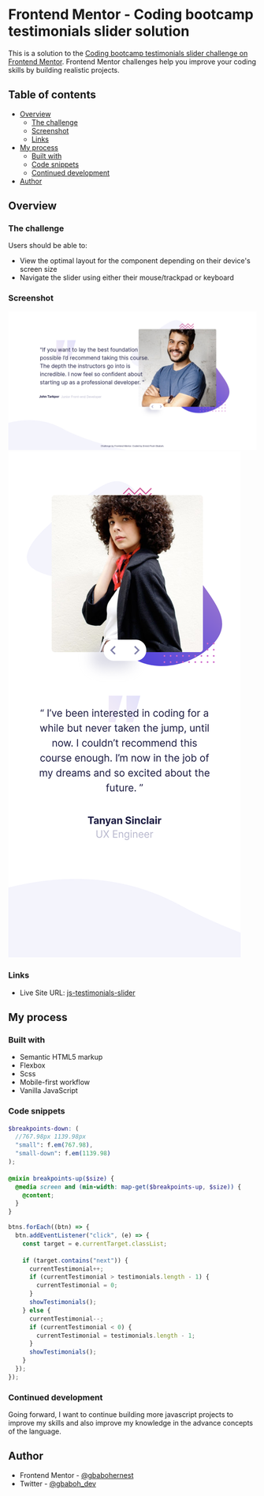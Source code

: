 # Frontend Mentor - Coding bootcamp testimonials slider solution

This is a solution to the [Coding bootcamp testimonials slider challenge on Frontend Mentor](https://www.frontendmentor.io/challenges/coding-bootcamp-testimonials-slider-4FNyLA8JL). Frontend Mentor challenges help you improve your coding skills by building realistic projects.

## Table of contents

- [Overview](#overview)
  - [The challenge](#the-challenge)
  - [Screenshot](#screenshot)
  - [Links](#links)
- [My process](#my-process)
  - [Built with](#built-with)
  - [Code snippets](#Code-snippets)
  - [Continued development](#continued-development)
- [Author](#author)

## Overview

### The challenge

Users should be able to:

- View the optimal layout for the component depending on their device's screen size
- Navigate the slider using either their mouse/trackpad or keyboard

### Screenshot

![](./screenshot-desktop.png)
![](./screenshot-mobile.png)

### Links

- Live Site URL: [js-testimonials-slider](https://js-testimonials-slider.netlify.app/)

## My process

### Built with

- Semantic HTML5 markup
- Flexbox
- Scss
- Mobile-first workflow
- Vanilla JavaScript

### Code snippets

```scss
$breakpoints-down: (
  //767.98px 1139.98px
  "small": f.em(767.98),
  "small-down": f.em(1139.98)
);

@mixin breakpoints-up($size) {
  @media screen and (min-width: map-get($breakpoints-up, $size)) {
    @content;
  }
}
```

```js
btns.forEach((btn) => {
  btn.addEventListener("click", (e) => {
    const target = e.currentTarget.classList;

    if (target.contains("next")) {
      currentTestimonial++;
      if (currentTestimonial > testimonials.length - 1) {
        currentTestimonial = 0;
      }
      showTestimonials();
    } else {
      currentTestimonial--;
      if (currentTestimonial < 0) {
        currentTestimonial = testimonials.length - 1;
      }
      showTestimonials();
    }
  });
});
```

### Continued development

Going forward, I want to continue building more javascript projects to improve my skills and also improve my knowledge in the advance concepts of the language.

## Author

- Frontend Mentor - [@gbabohernest](https://www.frontendmentor.io/profile/gbabohernest)
- Twitter - [@gbaboh_dev](https://twitter.com/gbaboh_dev)
